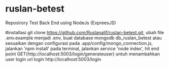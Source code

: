 # ruslan-betest
Reposirory Test Back End using NodeJs (ExpreesJS)

#installasi
git clone https://github.com/Ruslanalif/ruslan-betest.git,
ubah file .env.example menjadi .env,
buat database mongodb db_ruslan_betest atau sesuaikan dengan configurasi pada .app/config/mongo_connection.js,
jalankan 'npm install' pada terminal,
jalankan service 'node index',
hit end point GET(http://localhost:5003/login/generateuser) untuh menambahkan user login 
url login http://localhost:5003/login